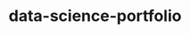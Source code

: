 # data-science-portfolio

<html lang="pl">
<head>
    <meta charset="UTF-8">
    <meta name="viewport" content="width=device-width, initial-scale=1.0">
    <title>Portfolio - Umiejętności</title>
    <style>
        * {
            margin: 0;
            padding: 0;
            box-sizing: border-box;
        }

        body {
            font-family: Arial, sans-serif;
            background-color: #f4f4f4;
            padding: 20px;
        }

        h2 {
            text-align: left;
            margin-bottom: 10px;
        }

        .content {
            max-width: 800px;
            margin: 0 auto;
            text-align: left;
        }

        .skills {
            display: flex;
            flex-direction: column;
            align-items: center;
            gap: 15px;
            margin-top: 20px;
        }

        .skill {
            display: flex;
            align-items: center;
            justify-content: space-between;
            width: 50%;
            background: white;
            padding: 10px 15px;
            border-radius: 8px;
            box-shadow: 0 2px 5px rgba(0, 0, 0, 0.2);
        }

        .skill label {
            font-weight: bold;
            flex: 1;
            text-align: left;
        }

        progress {
            flex: 2;
            width: 100%;
            height: 20px;
            border-radius: 10px;
            overflow: hidden;
        }

        progress::-webkit-progress-bar {
            background-color: #ddd;
            border-radius: 10px;
        }

        progress::-webkit-progress-value {
            background-color: #007bff;
            border-radius: 10px;
        }

        @media (max-width: 768px) {
            .skill {
                width: 80%;
            }
        }

        .projects {
            max-width: 800px;
            margin: 40px auto;
            text-align: center;
        }

        .project-list {
            display: grid;
            grid-template-columns: repeat(auto-fit, minmax(250px, 1fr));
            gap: 20px;
            margin-top: 20px;
        }

        .project {
            background: white;
            padding: 15px;
            border-radius: 8px;
            box-shadow: 0 2px 5px rgba(0, 0, 0, 0.2);
            transition: transform 0.3s ease;
        }

        .project:hover {
            transform: translateY(-5px);
        }

        .project h3 {
            margin-bottom: 10px;
        }

        .project a {
            display: inline-block;
            margin-top: 10px;
            padding: 8px 15px;
            background: #007bff;
            color: white;
            text-decoration: none;
            border-radius: 5px;
        }

        .project a:hover {
            background: #0056b3;
        }

        .key-features {
            display: flex;
            flex-direction: column;
            gap: 15px;
            margin-top: 20px;
            padding-left: 20px;
            text-align: left;
        }

        .feature {
            display: flex;
            align-items: start;
            gap: 15px;
            background-color: #f9f9f9;
            padding: 10px 15px;
            border-radius: 8px;
            box-shadow: 0 2px 5px rgba(0, 0, 0, 0.1);
        }

        .icon {
            font-size: 1.5rem;
            flex-shrink: 0;
        }

        .text {
            font-size: 1rem;
            color: #333;
        }

        .feature strong {
            color: #007bff;
        }
    </style>
</head>
<body>

<div class="content">
    <h3>About me</h3>
    <p>I am a third-year student of Informatics and Econometrics at the University of Gdańsk, aspiring to pursue a master's degree in Big Data. I am eager to learn, continuously improve my skills, and take on new challenges. My strong foundation in statistics, data analysis, and machine learning allows me to approach complex problems with a structured and analytical mindset. I am passionate about data-driven decision-making and always looking for opportunities to apply my knowledge to real-world problems.</p>
    
    <h2>Technical skills</h2>
    <div class="skills">
        <div class="skill">
            <label>Python</label>
            <progress value="20" max="100"></progress>
        </div>
        <div class="skill">
            <label>R</label>
            <progress value="10" max="100"></progress>
        </div>
        <div class="skill">
            <label>Excel</label>
            <progress value="70" max="100"></progress>
        </div>
        <div class="skill">
            <label>Statistica</label>
            <progress value="10" max="100"></progress>
        </div>
        <div class="skill">
            <label>SPSS</label>
            <progress value="20" max="100"></progress>
        </div>
        <div class="skill">
            <label>SQL</label>
            <progress value="10" max="100"></progress>
        </div>
    </div>
</div>

<h2>Projects</h2>
<div class="projects">
    <div class="project-list">
        <div class="project">
            <h3>Real Estate Data Scraping with Python</h3>
            <p>This project involved building a web scraper using Selenium to collect real estate listings from the Morizon website, focusing on apartments in Tricity, Poland. The scraper automates data extraction across multiple pages and collects detailed property information, including price, size, number of rooms, floor, location, and various additional attributes (e.g., building type, construction year, heating system, balcony, etc.).</p>
            <p><strong>Key Features:</strong></p>
            <div class="key-features">
                <div class="feature">
                    <div class="icon">
                    <img src="https://upload.wikimedia.org/wikipedia/commons/1/12/Flag_of_Poland.svg" alt="Polska" style="width: 30px; height: 20px;">
                        </div>
                <div class="text">
                <strong>Project Language:</strong> Polish
                    </div>
                </div>
                <div class="feature">
                    <div class="icon">🔄</div>
                    <div class="text">
                        <strong>Web Scraping with Selenium:</strong>
                        Automated browsing and data collection from dynamically loaded pages.
                    </div>
                </div>
                <div class="feature">
                    <div class="icon">📊</div>
                    <div class="text">
                        <strong>Data Extraction:</strong>
                        Gathered detailed listing information and parsed it into structured data.
                    </div>
                </div>
                <div class="feature">
                    <div class="icon">💾</div>
                    <div class="text">
                        <strong>Data Storage:</strong>
                        Exported collected data into a CSV format for further analysis or use.
                    </div>
                </div>
                <div class="feature">
                    <div class="icon">⚙️</div>
                    <div class="text">
                        <strong>Error Handling & Robust Design:</strong>
                        Dealt with pop-ups, timeouts, and missing elements to ensure smooth scraping.
                    </div>
                </div>
                <div class="feature">
                    <div class="icon">🔁</div>
                    <div class="text">
                        <strong>Efficient Navigation:</strong>
                        Developed a way to manage multi-page listings, gather unique links, and move smoothly between pages.
                    </div>
                </div>
            </div>
            <a href="#">View Project</a>
        </div>
        <div class="project">
            <h3>Breast Cancer Classification with Random Forest Classifier</h3>
            <p>This project was about developing a machine learning model to classify breast cancer cases using a dataset of tumor characteristics. The workflow included data preprocessing, exploratory data analysis, and feature engineering to optimize model performance. The classification model predicts whether a tumor is benign or malignant based on key attributes such as radius, texture, perimeter, and                  smoothness. Various evaluation metrics, including ROC curves and confusion matrices, were used to assess accuracy and reliability. Final model classifies cases with 95% accuracy.</p>
            <a href="#">View Project</a>
        </div>
        <div class="project">
            <h3>NLP Classification of Film Reviews</h3>
            <p>Short description of the project. What problem does it solve?</p>
            <a href="#">View Project</a>
        </div>
        <div class="project">
            <h3>Protein Yoghurts Marketing Survey and Analysis</h3>
            <p>Short description of the project. What problem does it solve?</p>
            <a href="#">View Project</a>
        </div>
        <div class="project">
            <h3>Project 5</h3>
            <p>Short description of the project. What problem does it solve?</p>
            <a href="#">View Project</a>
        </div>
    </div>
</div>

</body>
</html>





